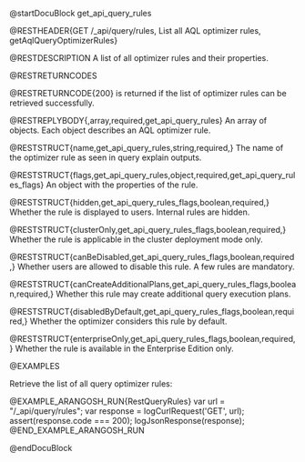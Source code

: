 
@startDocuBlock get_api_query_rules

@RESTHEADER{GET /_api/query/rules, List all AQL optimizer rules, getAqlQueryOptimizerRules}

@RESTDESCRIPTION
A list of all optimizer rules and their properties.

@RESTRETURNCODES

@RESTRETURNCODE{200}
is returned if the list of optimizer rules can be retrieved successfully.

@RESTREPLYBODY{,array,required,get_api_query_rules}
An array of objects. Each object describes an AQL optimizer rule.

@RESTSTRUCT{name,get_api_query_rules,string,required,}
The name of the optimizer rule as seen in query explain outputs.

@RESTSTRUCT{flags,get_api_query_rules,object,required,get_api_query_rules_flags}
An object with the properties of the rule.

@RESTSTRUCT{hidden,get_api_query_rules_flags,boolean,required,}
Whether the rule is displayed to users. Internal rules are hidden.

@RESTSTRUCT{clusterOnly,get_api_query_rules_flags,boolean,required,}
Whether the rule is applicable in the cluster deployment mode only.

@RESTSTRUCT{canBeDisabled,get_api_query_rules_flags,boolean,required,}
Whether users are allowed to disable this rule. A few rules are mandatory.

@RESTSTRUCT{canCreateAdditionalPlans,get_api_query_rules_flags,boolean,required,}
Whether this rule may create additional query execution plans.

@RESTSTRUCT{disabledByDefault,get_api_query_rules_flags,boolean,required,}
Whether the optimizer considers this rule by default.

@RESTSTRUCT{enterpriseOnly,get_api_query_rules_flags,boolean,required,}
Whether the rule is available in the Enterprise Edition only.

@EXAMPLES

Retrieve the list of all query optimizer rules:

@EXAMPLE_ARANGOSH_RUN{RestQueryRules}
    var url = "/_api/query/rules";
    var response = logCurlRequest('GET', url);
    assert(response.code === 200);
    logJsonResponse(response);
@END_EXAMPLE_ARANGOSH_RUN

@endDocuBlock
